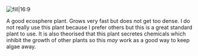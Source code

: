 ![fill|16:9](4ab1acd7f97b778a0969f3016542f676.png)

A good ecosphere plant. Grows very fast but does not get too dense. I do not really use this plant because I prefer others but this is a great standard plant to use. It is also theorised that this plant secretes chemicals which inhibit the growth of other plants so this _may_ work as a good way to keep algae away.